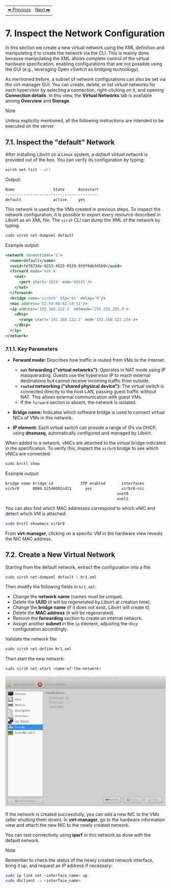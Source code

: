 <table style="width:100%">
  <tr>
    <td align="left"><a href="../1.6/README.md">⬅️ Previous</a></td>
    <td align="right"><a href="../1.8/README.md">Next ➡️</a></td>
  </tr>
</table>

# 7. Inspect the Network Configuration

In this section we create a new virtual network using the XML definition and manipulating it to create the network via the CLI. This is mainly done because manipulating the XML allows complete control of the virtual hardware specification, enabling configurations that are not possible using the GUI (e.g., leveraging Open vSwitch as bridging technology).

As mentioned before, a subset of network configurations can also be set via the virt-manager GUI. You can create, delete, or list virtual networks for each hypervisor by selecting a connection, right-clicking on it, and opening **Connection details**. In this view, the **Virtual Networks** tab is available among **Overview** and **Storage**.

> [!NOTE]
> Unless explicitly mentioned, all the following instructions are intended to be executed on the server.

## 7.1. Inspect the "default" Network

After installing Libvirt on a Linux system, a *default virtual network* is provided out of the box. You can verify its configuration by typing:

```bash
virsh net-list --all
```

Output:

```
Name                 State      Autostart
-----------------------------------------
default              active     yes
```

This network is used by the VMs created in previous steps. To inspect the network configuration, it is possible to export every resource described in Libvirt as an XML file. The `virsh` CLI can dump the XML of the network by typing:

```bash
sudo virsh net-dumpxml default
```

Example output:

```xml
<network connections='2'>
  <name>default</name>
  <uuid>fe7073de-9253-4525-9529-9f0f9db345b9</uuid>
  <forward mode='nat'>
    <nat>
      <port start='1024' end='65535'/>
    </nat>
  </forward>
  <bridge name='virbr0' stp='on' delay='0'/>
  <mac address='52:54:00:82:cd:11'/>
  <ip address='192.168.122.1' netmask='255.255.255.0'>
    <dhcp>
      <range start='192.168.122.2' end='192.168.122.254'/>
    </dhcp>
  </ip>
</network>
```

### 7.1.1. Key Parameters

- **Forward mode:** Describes how traffic is routed from VMs to the Internet.
  - **`nat` forwarding ("virtual networks"):** Operates in NAT mode using IP masquerading. Guests use the hypervisor IP to reach external destinations but cannot receive incoming traffic from outside.
  - **`routed` networking ("shared physical device"):** The virtual switch is connected directly to the host LAN, passing guest traffic without NAT. This allows external communication with guest VMs.
  - If the `forward` section is absent, the network is isolated.

- **Bridge name:** Indicates which software bridge is used to connect virtual NICs of VMs in this network.
- **IP element:** Each virtual switch can provide a range of IPs via DHCP, using **dnsmasq**, automatically configured and managed by Libvirt.

When added to a network, vNICs are attached to the virtual bridge indicated in the specification. To verify this, inspect the `virbr0` bridge to see which vNICs are connected:

```bash
sudo brctl show
```

Example output:

```
bridge name	bridge id		     STP enabled	   interfaces
virbr0      8000.52540082cd11	   yes             virbr0-nic
                                                 vnet0
                                                 vnet1
```

You can also find which MAC addresses correspond to which vNIC and detect which VM is attached:

```bash
sudo brctl showmacs virbr0
```

From **virt-manager**, clicking on a specific VM in the hardware view reveals the NIC MAC address.

## 7.2. Create a New Virtual Network

Starting from the default network, extract the configuration into a file:

```bash
sudo virsh net-dumpxml default > br1.xml
```

Then modify the following fields in `br1.xml`:

- Change the **network name** (names must be unique).
- Delete the **UUID** (it will be regenerated by Libvirt at creation time).
- Change the **bridge name** (if it does not exist, Libvirt will create it).
- Delete the **MAC address** (it will be regenerated).
- Remove the **forwarding** section to create an internal network.
- Assign another **subnet** in the `ip` element, adjusting the `dhcp` configuration accordingly.

Validate the network file:

```bash
sudo virsh net-define br1.xml
```

Then start the new network:

```bash
sudo virsh net-start <name-of-the-network>
```

![Virtual machine manager: add a new NIC from the hardware info section](images/libvirt-customhw.png)

If the network is created successfully, you can add a new NIC to the VMs (after shutting them down). In **virt-manager**, go to the hardware information view and attach the new NIC to the newly created network.

You can test connectivity using **iperf** in this network as done with the default network.

> [!NOTE]
> Remember to check the status of the newly created network interface, bring it up, and request an IP address if necessary:

```bash
sudo ip link set <interface_name> up
sudo dhclient -v <interface_name>
```
